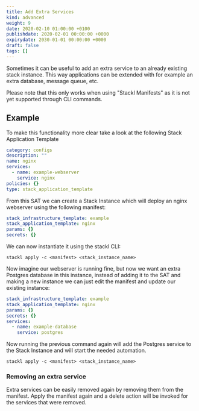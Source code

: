 ```yaml
---
title: Add Extra Services
kind: advanced
weight: 9
date: 2020-02-10 01:00:00 +0100
publishdate: 2020-02-01 00:00:00 +0000
expirydate: 2030-01-01 00:00:00 +0000
draft: false
tags: []
---
```

Sometimes it can be useful to add an extra service to an already existing stack instance. This way applications can be extended with for example an extra database, message queue, etc.

Please note that this only works when using "Stackl Manifests" as it is not yet supported through CLI commands.

## Example

To make this functionality more clear take a look at the following Stack Application Template

```yaml
category: configs
description: ""
name: nginx
services:
  - name: example-webserver
    service: nginx
policies: {}
type: stack_application_template
```

From this SAT we can create a Stack Instance which will deploy an nginx webserver using the following manifest:

```yaml
stack_infrastructure_template: example
stack_application_template: nginx
params: {}
secrets: {}
```

We can now instantiate it using the stackl CLI:

`stackl apply -c <manifest> <stack_instance_name>`

Now imagine our webserver is running fine, but now we want an extra Postgres database in this instance, instead of adding it to the SAT and making a new instance we can just edit the manifest and update our existing instance:

```yaml
stack_infrastructure_template: example
stack_application_template: nginx
params: {}
secrets: {}
services:
  - name: example-database
    service: postgres
```

Now running the previous command again will add the Postgres service to the Stack Instance and will start the needed automation.

`stackl apply -c <manifest> <stack_instance_name>`

### Removing an extra service

Extra services can be easily removed again by removing them from the manifest. Apply the manifest again and a delete action will be invoked for the services that were removed.
